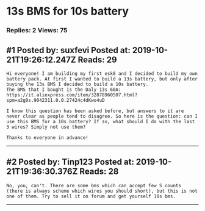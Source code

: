 # 13s BMS for 10s battery

### Replies: 2 Views: 75

## \#1 Posted by: suxfevi Posted at: 2019-10-21T19:26:12.247Z Reads: 29

```
Hi everyone! I am building my first esk8 and I decided to build my own battery pack. At first I wanted to build a 13s battery, but only after buying the 13s BMS I decided to build a 10s battery.
The BMS that I bought is the Daly 13s 60A:
https://it.aliexpress.com/item/32878960507.html?spm=a2g0s.9042311.0.0.27424c4dKwo4uD

I know this question has been asked before, but answers to it are never clear as people tend to disagree. So here is the question: can I use this BMS for a 10s battery? If so, what should I do with the last 3 wires? Simply not use them?

Thanks to everyone in advance!
```

---
## \#2 Posted by: Tinp123 Posted at: 2019-10-21T19:36:30.376Z Reads: 28

```
No, you, can't. There are some bms which can accept few S counts (there is always scheme which wires you should short), but this is not one of them. Try to sell it on forum and get yourself 10s bms.
```

---
